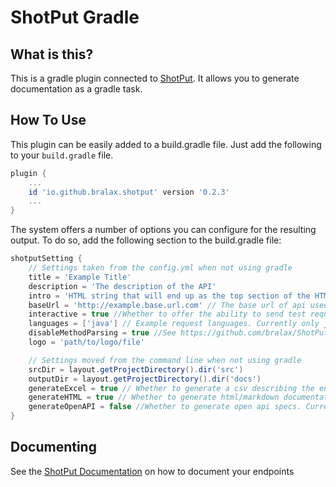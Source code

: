 # ShotPut Gradle
## What is this?
This is a gradle plugin connected to [ShotPut](https://github.com/bralax/ShotPut). It allows you to generate documentation as a gradle task.

## How To Use
This plugin can be easily added to a build.gradle file.
Just add the following to your `build.gradle` file.
```GROOVY
plugin {
    ...
    id 'io.github.bralax.shotput' version '0.2.3'
    ...
}
```

The system offers a number of options you can configure for the resulting output.
To do so, add the following section to the build.gradle file:
```GROOVY
shotputSetting {
    // Settings taken from the config.yml when not using gradle
    title = 'Example Title'
    description = 'The description of the API'
    intro = 'HTML string that will end up as the top section of the HTML documentation'
    baseUrl = 'http://example.base.url.com' // The base url of api used for example endpoints
    interactive = true //Whether to offer the ability to send test requests
    languages = ['java'] // Example request languages. Currently only java (unirest) is supported
    disableMethodParsing = true //See https://github.com/bralax/ShotPut#disable-method-parsing for information on this setting
    logo = 'path/to/logo/file'

    // Settings moved from the command line when not using gradle
    srcDir = layout.getProjectDirectory().dir('src')
    outputDir = layout.getProjectDirectory().dir('docs')
    generateExcel = true // Whether to generate a csv describing the endpoints
    generateHTML = true // Whether to generate html/markdown documentation
    generateOpenAPI = false //Whether to generate open api specs. Currently experimental
}
```

## Documenting
See the [ShotPut Documentation](https://github.com/bralax/ShotPut) on how to document your endpoints